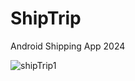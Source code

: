 # ShipTrip
Android Shipping App 2024

![shipTrip1](https://github.com/KareenSalameh/ShipTrip/assets/73133299/e9cd9300-3258-400e-b21d-b4c9457d0339)

